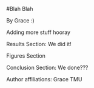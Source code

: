 #Blah Blah

By Grace :)

Adding more stuff hooray

Results Section: We did it!

Figures Section 

Conclusion Section: We done???

Author affiliations: Grace TMU

